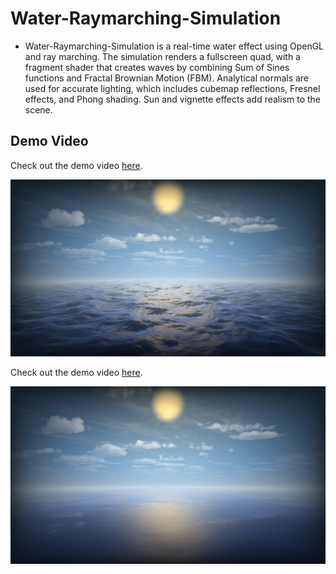# Water-Raymarching-Simulation
- Water-Raymarching-Simulation is a real-time water effect using OpenGL and ray marching. The simulation renders a fullscreen quad, with a fragment shader that creates waves by combining Sum of Sines functions and Fractal Brownian Motion (FBM). Analytical normals are used for accurate lighting, which includes cubemap reflections, Fresnel effects, and Phong shading. Sun and vignette effects add realism to the scene.
## Demo Video

Check out the demo video [here](./D-Engine/Recordings/WaterSkyBox2.mp4).

[![Demo Video](./D-Engine/Recordings/screenshot.png)](./D-Engine/Recordings/WaterSkyBox2.mp4)


Check out the demo video [here](./D-Engine/Recordings/WaterSkyBox.mp4).

[![Demo Video](./D-Engine/Recordings/lowFreq.png)](./D-Engine/Recordings/WaterSkyBox.mp4)
